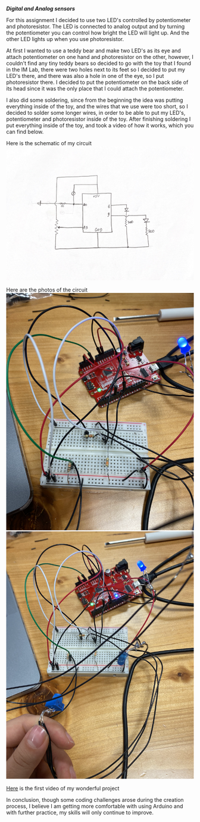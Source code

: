 ***Digital and Analog sensors***

For this assignment I decided to use two LED's controlled by potentiometer and photoresistor.
The LED is connected to analog output and by turning the potentiometer you can control how bright the LED will light up. And the other LED lights up when you use photoresistor. 

At first I wanted to use a teddy bear and make two LED's as its eye and attach potentiometer on one hand and photoresistor on the other, however, I couldn't find any tiny teddy bears so decided to go with the toy that I found in the IM Lab, there were two holes next to its feet so I decided to put my LED's there, and there was also a hole in one of the eye, so I put photoresistor there. I decided to put the potentiometer on the back side of its head since it was the only place that I could attach the potentiometer. 

I also did some soldering, since from the beginning the idea was putting everything inside of the toy, and the wires that we use were too short, so I decided to solder some longer wires, in order to be able to put my LED's, potentiometer and photoresistor inside of the toy. After finishing soldering I put everything inside of the toy, and took a video of how it works, which you can find below. 

Here is the schematic of my circuit
![](circuit.png)

Here are the photos of the circuit 
![](1.png)
![](2.png)

[Here](https://youtu.be/mP68UGV3s5g) is the first video of my wonderful project

In conclusion, though some coding challenges arose during the creation process, I believe I am getting more comfortable with using Arduino and with further practice, my skills will only continue to improve.
